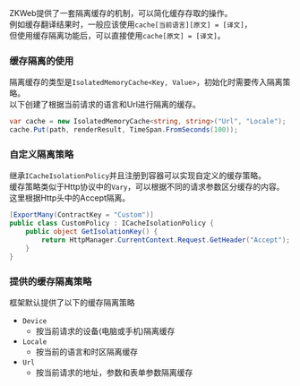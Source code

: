 ZKWeb提供了一套隔离缓存的机制，可以简化缓存存取的操作。<br/>
例如缓存翻译结果时，一般应该使用`cache[当前语言][原文] = [译文]`，<br/>
但使用缓存隔离功能后，可以直接使用`cache[原文] = [译文]`。<br/>

### 缓存隔离的使用

隔离缓存的类型是`IsolatedMemoryCache<Key, Value>`，初始化时需要传入隔离策略。<br/>
以下创建了根据当前请求的语言和Url进行隔离的缓存。<br/>
``` csharp
var cache = new IsolatedMemoryCache<string, string>("Url", "Locale");
cache.Put(path, renderResult, TimeSpan.FromSeconds(100));
```

### 自定义隔离策略

继承`ICacheIsolationPolicy`并且注册到容器可以实现自定义的缓存策略。<br/>
缓存策略类似于Http协议中的`Vary`，可以根据不同的请求参数区分缓存的内容。<br/>
这里根据Http头中的Accept隔离。<br/>
``` csharp
[ExportMany(ContractKey = "Custom")]
public class CustomPolicy : ICacheIsolationPolicy {
	public object GetIsolationKey() {
		return HttpManager.CurrentContext.Request.GetHeader("Accept");
	}
}
```

### 提供的缓存隔离策略

框架默认提供了以下的缓存隔离策略<br/>

- `Device`
	- 按当前请求的设备(电脑或手机)隔离缓存
- `Locale`
	- 按当前的语言和时区隔离缓存
- `Url`
	- 按当前请求的地址，参数和表单参数隔离缓存
